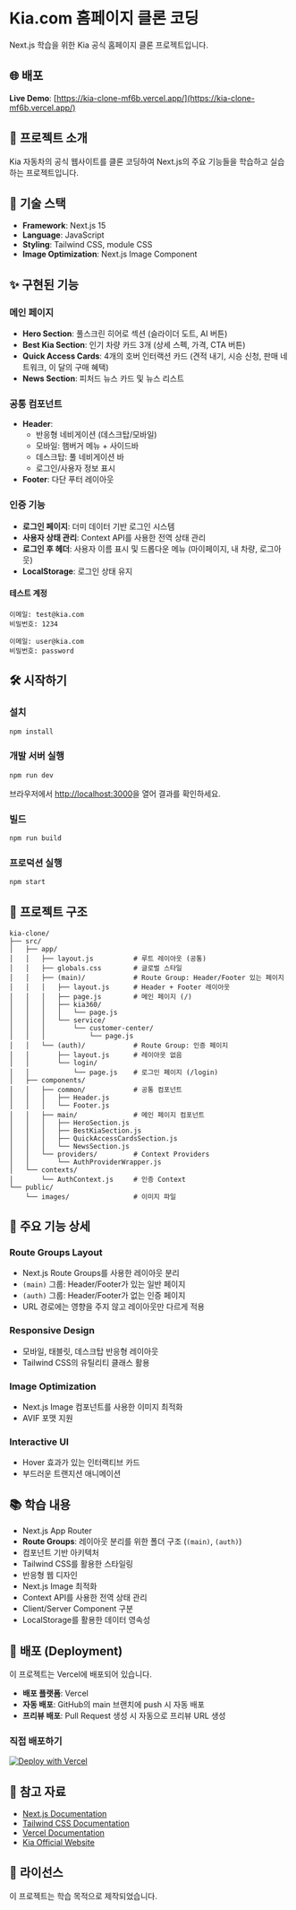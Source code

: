 # Kia.com 홈페이지 클론 코딩

Next.js 학습을 위한 Kia 공식 홈페이지 클론 프로젝트입니다.

## 🌐 배포

**Live Demo**: [https://kia-clone-mf6b.vercel.app/](https://kia-clone-mf6b.vercel.app/)

## 📝 프로젝트 소개

Kia 자동차의 공식 웹사이트를 클론 코딩하여 Next.js의 주요 기능들을 학습하고 실습하는 프로젝트입니다.

## 🚀 기술 스택

- **Framework**: Next.js 15
- **Language**: JavaScript
- **Styling**: Tailwind CSS, module CSS
- **Image Optimization**: Next.js Image Component

## ✨ 구현된 기능

### 메인 페이지

- **Hero Section**: 풀스크린 히어로 섹션 (슬라이더 도트, AI 버튼)
- **Best Kia Section**: 인기 차량 카드 3개 (상세 스펙, 가격, CTA 버튼)
- **Quick Access Cards**: 4개의 호버 인터랙션 카드 (견적 내기, 시승 신청, 판매 네트워크, 이 달의 구매 혜택)
- **News Section**: 피처드 뉴스 카드 및 뉴스 리스트

### 공통 컴포넌트

- **Header**:
  - 반응형 네비게이션 (데스크탑/모바일)
  - 모바일: 햄버거 메뉴 + 사이드바
  - 데스크탑: 풀 네비게이션 바
  - 로그인/사용자 정보 표시
- **Footer**: 다단 푸터 레이아웃

### 인증 기능

- **로그인 페이지**: 더미 데이터 기반 로그인 시스템
- **사용자 상태 관리**: Context API를 사용한 전역 상태 관리
- **로그인 후 헤더**: 사용자 이름 표시 및 드롭다운 메뉴 (마이페이지, 내 차량, 로그아웃)
- **LocalStorage**: 로그인 상태 유지

#### 테스트 계정

```
이메일: test@kia.com
비밀번호: 1234

이메일: user@kia.com
비밀번호: password
```

## 🛠️ 시작하기

### 설치

```bash
npm install
```

### 개발 서버 실행

```bash
npm run dev
```

브라우저에서 [http://localhost:3000](http://localhost:3000)을 열어 결과를 확인하세요.

### 빌드

```bash
npm run build
```

### 프로덕션 실행

```bash
npm start
```

## 📁 프로젝트 구조

```
kia-clone/
├── src/
│   ├── app/
│   │   ├── layout.js          # 루트 레이아웃 (공통)
│   │   ├── globals.css        # 글로벌 스타일
│   │   ├── (main)/            # Route Group: Header/Footer 있는 페이지
│   │   │   ├── layout.js      # Header + Footer 레이아웃
│   │   │   ├── page.js        # 메인 페이지 (/)
│   │   │   ├── kia360/
│   │   │   │   └── page.js
│   │   │   └── service/
│   │   │       └── customer-center/
│   │   │           └── page.js
│   │   └── (auth)/            # Route Group: 인증 페이지
│   │       ├── layout.js      # 레이아웃 없음
│   │       └── login/
│   │           └── page.js    # 로그인 페이지 (/login)
│   ├── components/
│   │   ├── common/            # 공통 컴포넌트
│   │   │   ├── Header.js
│   │   │   └── Footer.js
│   │   ├── main/              # 메인 페이지 컴포넌트
│   │   │   ├── HeroSection.js
│   │   │   ├── BestKiaSection.js
│   │   │   ├── QuickAccessCardsSection.js
│   │   │   └── NewsSection.js
│   │   └── providers/         # Context Providers
│   │       └── AuthProviderWrapper.js
│   └── contexts/
│       └── AuthContext.js     # 인증 Context
└── public/
    └── images/                # 이미지 파일
```

## 🎨 주요 기능 상세

### Route Groups Layout

- Next.js Route Groups를 사용한 레이아웃 분리
- `(main)` 그룹: Header/Footer가 있는 일반 페이지
- `(auth)` 그룹: Header/Footer가 없는 인증 페이지
- URL 경로에는 영향을 주지 않고 레이아웃만 다르게 적용

### Responsive Design

- 모바일, 태블릿, 데스크탑 반응형 레이아웃
- Tailwind CSS의 유틸리티 클래스 활용

### Image Optimization

- Next.js Image 컴포넌트를 사용한 이미지 최적화
- AVIF 포맷 지원

### Interactive UI

- Hover 효과가 있는 인터랙티브 카드
- 부드러운 트랜지션 애니메이션

## 📚 학습 내용

- Next.js App Router
- **Route Groups**: 레이아웃 분리를 위한 폴더 구조 (`(main)`, `(auth)`)
- 컴포넌트 기반 아키텍처
- Tailwind CSS를 활용한 스타일링
- 반응형 웹 디자인
- Next.js Image 최적화
- Context API를 사용한 전역 상태 관리
- Client/Server Component 구분
- LocalStorage를 활용한 데이터 영속성

## 🚀 배포 (Deployment)

이 프로젝트는 Vercel에 배포되어 있습니다.

- **배포 플랫폼**: Vercel
- **자동 배포**: GitHub의 main 브랜치에 push 시 자동 배포
- **프리뷰 배포**: Pull Request 생성 시 자동으로 프리뷰 URL 생성

### 직접 배포하기

[![Deploy with Vercel](https://vercel.com/button)](https://vercel.com/new/clone?repository-url=https://github.com/yourusername/kia-clone)

## 🔗 참고 자료

- [Next.js Documentation](https://nextjs.org/docs)
- [Tailwind CSS Documentation](https://tailwindcss.com/docs)
- [Vercel Documentation](https://vercel.com/docs)
- [Kia Official Website](https://www.kia.com)

## 📄 라이선스

이 프로젝트는 학습 목적으로 제작되었습니다.
